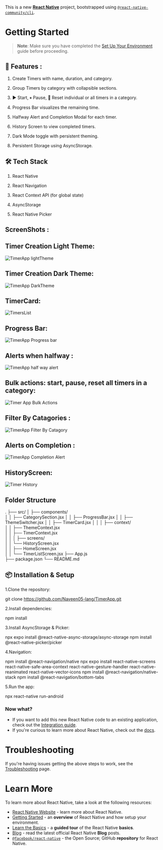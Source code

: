 This is a new [**React Native**](https://reactnative.dev) project, bootstrapped using [`@react-native-community/cli`](https://github.com/react-native-community/cli).

# Getting Started

> **Note**: Make sure you have completed the [Set Up Your Environment](https://reactnative.dev/docs/set-up-your-environment) guide before proceeding.

## 🚀 Features :
 1. Create Timers with name, duration, and category.

 2. Group Timers by category with collapsible sections.

 3. ▶️ Start, ⏸ Pause, 🔁 Reset individual or all timers in a category.

 4. Progress Bar visualizes the remaining time.

 5. Halfway Alert and Completion Modal for each timer.

 6. History Screen to view completed timers.

 7. Dark Mode toggle with persistent theming.

 8. Persistent Storage using AsyncStorage.


## 🛠 Tech Stack 

1. React Native

2. React Navigation

3. React Context API (for global state)

4. AsyncStorage

5. React Native Picker

## ScreenShots :

## Timer Creation Light Theme:
![TimerApp lightTheme](https://github.com/user-attachments/assets/1a44761b-b55b-4d4b-91c4-35a9c3e80dff)

## Timer Creation Dark Theme:
![TimerApp DarkTheme](https://github.com/user-attachments/assets/a60af10f-b12a-43b1-9098-9a6da453df7f)

## TimerCard:
![TimersList](https://github.com/user-attachments/assets/c7250d00-3ffe-4809-9d6a-6b34c34728c3)

## Progress Bar:
![TimerApp Progress bar](https://github.com/user-attachments/assets/29671554-4824-4c99-95bc-1cdf8a3a3988)

## Alerts when halfway :
![TimerApp half way alert](https://github.com/user-attachments/assets/bbba490e-0ce2-459a-ae91-05d5d094ef95)

## Bulk actions: start, pause, reset all timers in a category:
![Timer App Bulk Actions](https://github.com/user-attachments/assets/0fd26519-9614-4823-9635-4978e0cefd66)

## Filter By Catagories :
![TimerApp Filter By Catagory](https://github.com/user-attachments/assets/a561c93a-2cce-4eab-83a8-a30df3030c28)

## Alerts on Completion :
![TimerApp Completion Alert](https://github.com/user-attachments/assets/e93919af-9afb-48d9-84a7-009312a199ce)

## HistoryScreen:
![Timer History](https://github.com/user-attachments/assets/f863486c-e963-49a5-bdaf-6648ff5a2643)






## Folder Structure

.
├── src/
│   ├── components/            
│   │   ├── CategorySection.jsx
│   │   ├── ProgressBar.jsx
│   │   ├── ThemeSwitcher.jsx
│   │   ├── TimerCard.jsx
│   │
│   ├── context/                 
│   │   ├── ThemeContext.jsx      
│   │   ├── TimerContext.jsx      
│   │
│   ├── screens/            
│   │   └── HistoryScreen.jsx                        
│   │   ├── HomeScreen.jsx      
│   │   └── TimerListScreen.jsx
├── App.js                    
├── package.json
└── README.md


## 📦 Installation & Setup

1.Clone the repository:

git clone https://github.com/Naveen05-lang/TimerApp.git

2.Install dependencies:

npm install

3.Install AsyncStorage & Picker:

npx expo install @react-native-async-storage/async-storage
npm install @react-native-picker/picker

4.Navigation:

npm install @react-navigation/native
npx expo install react-native-screens react-native-safe-area-context react-native-gesture-handler react-native-reanimated react-native-vector-icons
npm install @react-navigation/native-stack
npm install @react-navigation/bottom-tabs

5.Run the app:

npx react-native run-android



### Now what?

- If you want to add this new React Native code to an existing application, check out the [Integration guide](https://reactnative.dev/docs/integration-with-existing-apps).
- If you're curious to learn more about React Native, check out the [docs](https://reactnative.dev/docs/getting-started).

# Troubleshooting

If you're having issues getting the above steps to work, see the [Troubleshooting](https://reactnative.dev/docs/troubleshooting) page.

# Learn More

To learn more about React Native, take a look at the following resources:

- [React Native Website](https://reactnative.dev) - learn more about React Native.
- [Getting Started](https://reactnative.dev/docs/environment-setup) - an **overview** of React Native and how setup your environment.
- [Learn the Basics](https://reactnative.dev/docs/getting-started) - a **guided tour** of the React Native **basics**.
- [Blog](https://reactnative.dev/blog) - read the latest official React Native **Blog** posts.
- [`@facebook/react-native`](https://github.com/facebook/react-native) - the Open Source; GitHub **repository** for React Native.
